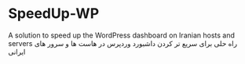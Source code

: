 # SpeedUp-WP
A solution to speed up the WordPress dashboard on Iranian hosts and servers
راه حلی برای سریع تر کردن داشبورد وردپرس در هاست ها و سرور های ایرانی

